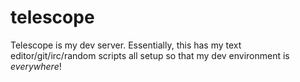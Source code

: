 # telescope

Telescope is my dev server. Essentially, this has my text editor/git/irc/random
scripts all setup so that my dev environment is *everywhere*!
